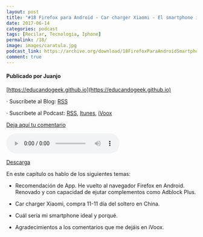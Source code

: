 ```yaml
---
layout: post
title: "#18 Firefox para Android - Car charger Xiaomi - El smartphone ideal - Agradecimientos comentarios"
date: 2017-06-14
categories: podcast
tags: [Recilar, Tecnologia, Iphone]
permalink: /18/
image: images/caratula.jpg
podcast_link: https://archive.org/download/18FirefoxParaAndroidSmartphoneIdeal/18-firefox-para-android-smartphone-ideal.mp3
comment: true
---
```


#### Publicado por Juanjo

[https://educandogeek.github.io](https://educandogeek.github.io)

· Suscríbete al Blog: [RSS](http://feeds.feedburner.com/educandogeekblog)

· Suscríbete al Podcast: [RSS](http://feeds.feedburner.com/educandogeek), [Itunes](https://itunes.apple.com/es/podcast/educando-geek/id1110060146?mt=2), [iVoox](https://www.ivoox.com/podcast-educando-geek_sq_f1289274_1.html)

[Deja aquí tu comentario](https://educandogeek.github.io/18/)

<audio controls>
  <source src="{{ page.podcast_link }}" type="audio/mp3">
</audio>


[Descarga][Mp3]


En este capítulo os hablo de los siguientes temas:

- Recomendación de App. He vuelto al navegador Firefox en Android. Renovado y con capacidad de ejutar complementos como Adblock Plus.

- Car charger Xiaomi, compra 11-11 día del soltero en China.

- Cuál sería mi smartphone ideal y porqué.

- Agradecimientos a los comentarios que me dejáis en iVoox.

[Mp3]: https://archive.org/download/18FirefoxParaAndroidSmartphoneIdeal/18-firefox-para-android-smartphone-ideal.mp3
